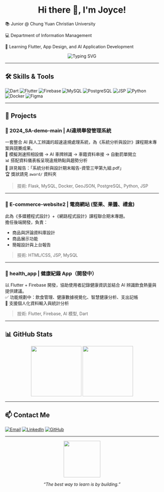 <h1 align="center">Hi there 👋, I'm Joyce!</h1>
<p align="center">
  <p>📚 Junior @ Chung Yuan Christian University </p> 
  <p>💻 Department of Information Management  </p>
  <p>🌱 Learning Flutter, App Design, and AI Application Development</p>


<p align="center">
  <img src="https://readme-typing-svg.demolab.com?font=Fira+Code&size=22&pause=1000&center=true&vCenter=true&width=435&lines=Welcome+to+my+GitHub!;Flutter+%2B+AI+%2B+HealthTech;Always+Learning%2C+Always+Building" alt="Typing SVG" />
</p>

---

## 🛠️ Skills & Tools

![Dart](https://img.shields.io/badge/-Dart-0175C2?logo=dart&logoColor=white)
![Flutter](https://img.shields.io/badge/-Flutter-02569B?logo=flutter&logoColor=white)
![Firebase](https://img.shields.io/badge/-Firebase-FFCA28?logo=firebase&logoColor=black)
![MySQL](https://img.shields.io/badge/-MySQL-4479A1?logo=mysql&logoColor=white)
![PostgreSQL](https://img.shields.io/badge/-PostgreSQL-336791?logo=postgresql&logoColor=white)
![JSP](https://img.shields.io/badge/-JSP-007396?logo=java&logoColor=white)
![Python](https://img.shields.io/badge/-Python-3776AB?logo=python&logoColor=white)
![Docker](https://img.shields.io/badge/-Docker-2496ED?logo=docker&logoColor=white)
![Figma](https://img.shields.io/badge/-Figma-F24E1E?logo=figma&logoColor=white)

---

## 🚀 Projects

### 🔸 2024_SA-demo-main | AI違規舉發管理系統

一套整合 AI 與人工辨識的超速違規處理系統，為《系統分析與設計》課程期末專案與競賽成果。  
📸 模擬測速照相設備 → AI 車牌辨識 → 車籍資料串接 → 自動罰單開立  
📊 搭配資料儀表板呈現違規熱點與趨勢分析  
📂 詳見報告：「系統分析與設計期末報告-資管三甲第九組.pdf」  
🏆 獎狀請見 `award/` 資料夾

> 技術: Flask, MySQL, Docker, GeoJSON, PostgreSQL, Python, JSP

---

### 🔸 E-commerce-website2 | 電商網站 (堅果、果醬、禮盒)

此為《多媒體程式設計》+《網路程式設計》課程聯合期末專題。  
擔任後端開發，負責：  
- 商品與評論資料庫設計  
- 商品展示功能  
- 簡報設計與上台報告

> 技術: HTML/CSS, JSP, MySQL

---

### 🔸 health_app | 健康紀錄 App（開發中）

以 Flutter + Firebase 開發，協助使用者記錄健康資訊並結合 AI 辨識飲食熱量與提供建議。  
✅ 功能規劃中：飲食管理、健康數據視覺化、智慧健康分析、支出記帳  
📱 支援個人化資料輸入與統計分析

> 技術: Flutter, Firebase, AI 模型, Dart

---

## 📊 GitHub Stats

<p align="center">
  <img src="https://github-readme-stats.vercel.app/api?username=yourusername&show_icons=true&theme=calm" height="165" />
  <img src="https://github-readme-stats.vercel.app/api/top-langs/?username=yourusername&layout=compact&theme=calm" height="165" />
</p>

---

## 📫 Contact Me

[![Email](https://img.shields.io/badge/-Email-D14836?style=flat&logo=gmail&logoColor=white)](mailto:your.email@example.com)
[![LinkedIn](https://img.shields.io/badge/-LinkedIn-0077B5?logo=linkedin&logoColor=white)](https://linkedin.com/in/yourprofile)
[![GitHub](https://img.shields.io/badge/-GitHub-181717?logo=github&logoColor=white)](https://github.com/yourusername)

---

<p align="center">
  <img src="https://media.giphy.com/media/QssGEmpkyEOhBCb7e1/giphy.gif" width="120px">
</p>

<p align="center"><i>“The best way to learn is by building.”</i></p>

